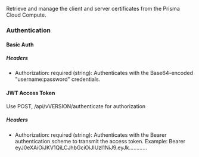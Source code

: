 Retrieve and manage the client and server certificates from the Prisma Cloud Compute.

### Authentication 

#### Basic Auth
##### Headers
 - Authorization: required (string): Authenticates with the Base64-encoded "username:password" credentials.

#### JWT Access Token
Use POST, /api/vVERSION/authenticate for authorization
##### Headers
 - Authorization: required (string): Authenticates with the Bearer authentication scheme to transmit the access token.
    Example:
    Bearer eyJ0eXAiOiJKV1QiLCJhbGciOiJIUzI1NiJ9.eyJk…………
